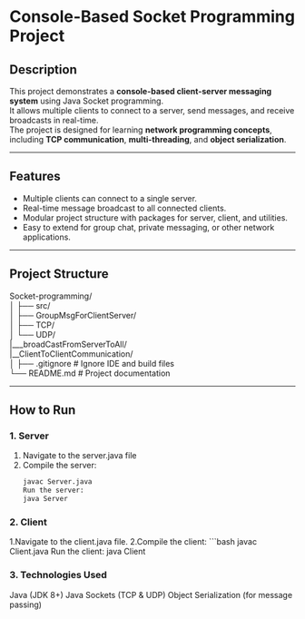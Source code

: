 # Console-Based Socket Programming Project

## Description
This project demonstrates a **console-based client-server messaging system** using Java Socket programming.  
It allows multiple clients to connect to a server, send messages, and receive broadcasts in real-time.  
The project is designed for learning **network programming concepts**, including **TCP communication**, **multi-threading**, and **object serialization**.

---

## Features
- Multiple clients can connect to a single server.
- Real-time message broadcast to all connected clients.
- Modular project structure with packages for server, client, and utilities.
- Easy to extend for group chat, private messaging, or other network applications.

---

## Project Structure<br/>
Socket-programming/<br/>
│
├── src/<br/>
│ ├── GroupMsgForClientServer/<br/>
│ ├── TCP/<br/>
│ └── UDP/<br/>
  |___broadCastFromServerToAll/<br/>
  |__ClientToClientCommunication/<br/>
│
├── .gitignore # Ignore IDE and build files<br/>
└── README.md # Project documentation<br/>

---

## How to Run

### 1. Server
1. Navigate to the server.java file
2. Compile the server:
   ```bash
   javac Server.java
   Run the server:
   java Server
### 2. Client
1.Navigate to the client.java file.
2.Compile the client:
    ```bash
    javac Client.java
    Run the client:
    java Client

### 3. Technologies Used
Java (JDK 8+)
Java Sockets (TCP & UDP)
Object Serialization (for message passing)
